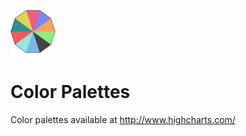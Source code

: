 ![alt tag](https://raw.githubusercontent.com/thiagodnf/color-palettes/master/images/favicon/android-icon-72x72.png)
# Color Palettes
Color palettes available at http://www.highcharts.com/


